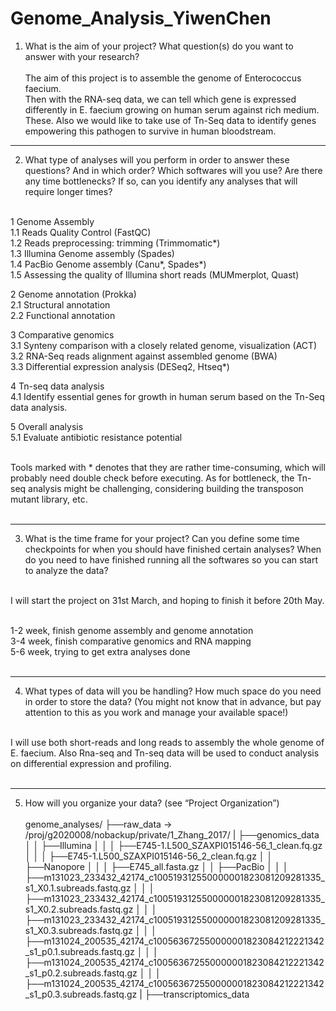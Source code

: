 # Genome_Analysis_YiwenChen

1. What is the aim of your project? What question(s) do you want to answer with your research? <br><br>
The aim of this project is to assemble the genome of Enterococcus faecium.<br> Then with the RNA-seq data, we can tell which gene is expressed differently in E. faecium growing on human serum against rich medium. These. Also we would like to take use of Tn-Seq data to identify genes empowering this pathogen to survive in human bloodstream.

---------------------------------------------------------------------------------
2. What type of analyses will you perform in order to answer these questions? And in which order? Which softwares will you use? Are there any time bottlenecks? If so, can you identify any analyses that will require longer times?<br><br>

  1 Genome Assembly<br>
    1.1 Reads Quality Control (FastQC)<br>
    1.2 Reads preprocessing: trimming (Trimmomatic*)<br>
    1.3 Illumina Genome assembly (Spades)<br>
    1.4 PacBio Genome assembly (Canu*, Spades*)<br>
    1.5 Assessing the quality of Illumina short reads (MUMmerplot, Quast)<br>

  2 Genome annotation (Prokka)<br>
    2.1 Structural annotation<br>
    2.2 Functional annotation<br>

  3 Comparative genomics<br>
    3.1 Synteny comparison with a closely related genome, visualization (ACT)<br>
    3.2 RNA-Seq reads alignment against assembled genome (BWA)<br>
    3.3 Differential expression analysis (DESeq2, Htseq*)<br>
      
  4 Tn-seq data analysis<br>
    4.1 Identify essential genes for growth in human serum based on the Tn-Seq data analysis.<br>
    
  5 Overall analysis<br>
    5.1 Evaluate antibiotic resistance potential<br><br>

Tools marked with * denotes that they are rather time-consuming, which will probably need double check before executing. As for bottleneck, the Tn-seq analysis might be challenging, considering building the transposon mutant library, etc.<br><br>

---------------------------------------------------------------------------------
3. What is the time frame for your project? Can you define some time checkpoints for when you should have finished certain analyses? When do you need to have finished running all the softwares so you can start to analyze the data?<br><br>

I will start the project on 31st March, and hoping to finish it before 20th May.<br><br>

1-2 week, finish genome assembly and genome annotation<br>
3-4 week, finish comparative genomics and RNA mapping<br>
5-6 week, trying to get extra analyses done<br><br>

--------------------------------------------------------------------------------
4. What types of data will you be handling? How much space do you need in order to store the data? (You might not know that in advance, but pay attention to this as you work and manage your available space!)<br><br>

I will use both short-reads and long reads to assembly the whole genome of E. faecium. Also Rna-seq and Tn-seq data will be used to conduct analysis on differential expression and profiling.<br><br>

---------------------------------------------------------------------------------
5. How will you organize your data? (see “Project Organization”)<br><br>
genome_analyses/
├──raw_data  -><br>
/proj/g2020008/nobackup/private/1_Zhang_2017/
| ├──genomics_data
│ │ ├──Illumina
│ │ │ ├──E745-1.L500_SZAXPI015146-56_1_clean.fq.gz
│ │ │ ├──E745-1.L500_SZAXPI015146-56_2_clean.fq.gz
│ │ ├──Nanopore
│ │ │ ├──E745_all.fasta.gz
│ │ ├──PacBio
│ │ │ ├──m131023_233432_42174_c100519312550000001823081209281335_s1_X0.1.subreads.fastq.gz
│ │ │ ├──m131023_233432_42174_c100519312550000001823081209281335_s1_X0.2.subreads.fastq.gz
│ │ │ ├──m131023_233432_42174_c100519312550000001823081209281335_s1_X0.3.subreads.fastq.gz
│ │ │ ├──m131024_200535_42174_c100563672550000001823084212221342_s1_p0.1.subreads.fastq.gz
│ │ │ ├──m131024_200535_42174_c100563672550000001823084212221342_s1_p0.2.subreads.fastq.gz
│ │ │ ├──m131024_200535_42174_c100563672550000001823084212221342_s1_p0.3.subreads.fastq.gz
| ├──transcriptomics_data











